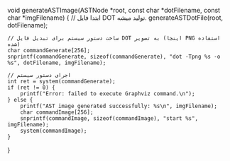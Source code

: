 void generateASTImage(ASTNode *root, const char *dotFilename, const char *imgFilename) {
    // ابتدا فایل DOT تولید میشه.
    generateASTDotFile(root, dotFilename);
    
    // ساخت دستور سیستم برای تبدیل فایل DOT به تصویر (اینجا PNG استفاده شده)
    char commandGenerate[256];
    snprintf(commandGenerate, sizeof(commandGenerate), "dot -Tpng %s -o %s", dotFilename, imgFilename);
    
    // اجرای دستور سیستم
    int ret = system(commandGenerate);
    if (ret != 0) {
        printf("Error: failed to execute Graphviz command.\n");
    } else {
        printf("AST image generated successfully: %s\n", imgFilename);
        char commandImage[256];
        snprintf(commandImage, sizeof(commandImage), "start %s", imgFilename);
        system(commandImage);
    }
    
}
